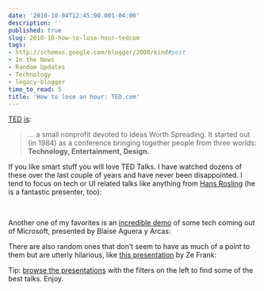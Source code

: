 ```yaml
---
date: '2010-10-04T12:45:00.001-04:00'
description: ''
published: true
slug: 2010-10-how-to-lose-hour-tedcom
tags:
- http://schemas.google.com/blogger/2008/kind#post
- In the News
- Random Updates
- Technology
- legacy-blogger
time_to_read: 5
title: 'How to lose an hour: TED.com'
---
```



<a href="http://www.ted.com/">TED</a> <a href="http://www.ted.com/pages/view/id/5">is</a>:
<blockquote> 

… a small nonprofit devoted to Ideas Worth Spreading. It started out (in 1984) as a conference bringing together people from three worlds: <strong>Technology, Entertainment, Design.</strong>
</blockquote>

If you like smart stuff you will love TED Talks. I have watched dozens of these over the last couple of years and have never been disappointed. I tend to focus on tech or UI related talks like anything from <a href="http://www.ted.com/speakers/hans_rosling.html">Hans Rosling</a> (he is a fantastic presenter, too):

&#160;  

   

 

Another one of my favorites is an <a href="http://www.ted.com/talks/lang/eng/blaise_aguera.html">incredible demo</a> of some tech coming out of Microsoft, presented by Blaise Aguera y Arcas:  

 

There are also random ones that don’t seem to have as much of a point to them but are utterly hilarious, like <a href="http://www.ted.com/talks/ze_frank_s_nerdcore_comedy.html">this presentation</a> by Ze Frank:  

 

Tip: <a href="http://www.ted.com/talks">browse the presentations</a> with the filters on the left to find some of the best talks. Enjoy.